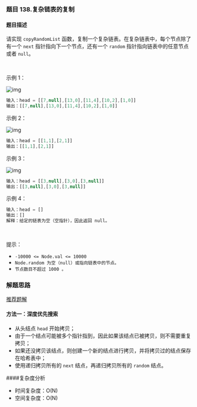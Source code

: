 ### 题目 138.复杂链表的复制
#### 题目描述
请实现 `copyRandomList` 函数，复制一个复杂链表。在复杂链表中，每个节点除了有一个 `next` 指针指向下一个节点，还有一个 `random` 指针指向链表中的任意节点或者 `null`。

 

示例 1：

![img](138-1.png)

```js
输入：head = [[7,null],[13,0],[11,4],[10,2],[1,0]]
输出：[[7,null],[13,0],[11,4],[10,2],[1,0]]
```
示例 2：

![img](138-2.png)

```js
输入：head = [[1,1],[2,1]]
输出：[[1,1],[2,1]]
```
示例 3：

![img](138-3.png)

```js
输入：head = [[3,null],[3,0],[3,null]]
输出：[[3,null],[3,0],[3,null]]
```
示例 4：

```js
输入：head = []
输出：[]
解释：给定的链表为空（空指针），因此返回 null。
```
 

提示：

- `-10000 <= Node.val <= 10000`
- `Node.random 为空（null）或指向链表中的节点。`
- `节点数目不超过 1000 。`

### 解题思路
[推荐题解](https://leetcode-cn.com/problems/fu-za-lian-biao-de-fu-zhi-lcof/solution/lian-biao-de-shen-kao-bei-by-z1m/)
#### 方法一：深度优先搜索
- 从头结点 `head` 开始拷贝；
- 由于一个结点可能被多个指针指到，因此如果该结点已被拷贝，则不需要重复拷贝；
- 如果还没拷贝该结点，则创建一个新的结点进行拷贝，并将拷贝过的结点保存在哈希表中；
- 使用递归拷贝所有的 `next` 结点，再递归拷贝所有的 `random` 结点。

####复杂度分析
- 时间复杂度：O(N)
- 空间复杂度：O(N)